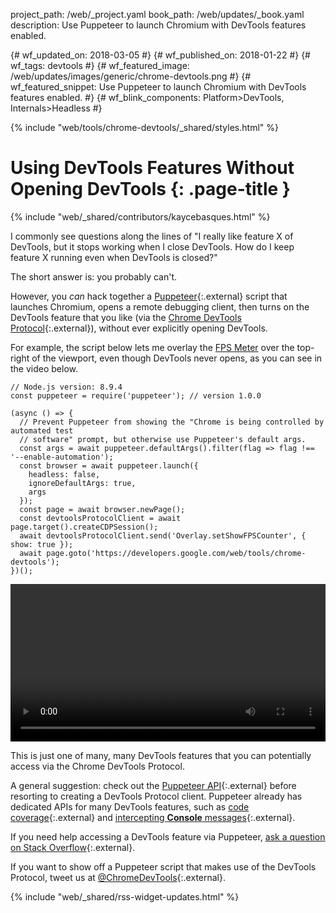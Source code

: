 project_path: /web/_project.yaml
book_path: /web/updates/_book.yaml
description: Use Puppeteer to launch Chromium with DevTools features enabled.

{# wf_updated_on: 2018-03-05 #}
{# wf_published_on: 2018-01-22 #}
{# wf_tags: devtools #}
{# wf_featured_image: /web/updates/images/generic/chrome-devtools.png #}
{# wf_featured_snippet: Use Puppeteer to launch Chromium with DevTools features enabled. #}
{# wf_blink_components: Platform>DevTools, Internals>Headless #}

{% include "web/tools/chrome-devtools/_shared/styles.html" %}

# Using DevTools Features Without Opening DevTools {: .page-title }

{% include "web/_shared/contributors/kaycebasques.html" %}

I commonly see questions along the lines of "I really like feature X of DevTools, but it
stops working when I close DevTools. How do I keep feature X running even when DevTools
is closed?"

The short answer is: you probably can't.

However, you *can* hack together a [Puppeteer][puppeteer]{:.external} script that launches
Chromium, opens a remote debugging client, then turns on the DevTools feature that you like
(via the [Chrome DevTools Protocol][CDP]{:.external}), without ever explicitly opening DevTools.

[puppeteer]: https://github.com/GoogleChrome/puppeteer
[CDP]: https://chromedevtools.github.io/devtools-protocol/

For example, the script below lets me overlay the [FPS Meter][FPS] over the top-right of the
viewport, even though DevTools never opens, as you can see in the video below.

[FPS]: /web/tools/chrome-devtools/evaluate-performance/reference#fps-meter

    // Node.js version: 8.9.4
    const puppeteer = require('puppeteer'); // version 1.0.0

    (async () => {
      // Prevent Puppeteer from showing the "Chrome is being controlled by automated test
      // software" prompt, but otherwise use Puppeteer's default args.
      const args = await puppeteer.defaultArgs().filter(flag => flag !== '--enable-automation');
      const browser = await puppeteer.launch({
        headless: false,
        ignoreDefaultArgs: true,
        args
      });
      const page = await browser.newPage();
      const devtoolsProtocolClient = await page.target().createCDPSession();
      await devtoolsProtocolClient.send('Overlay.setShowFPSCounter', { show: true });
      await page.goto('https://developers.google.com/web/tools/chrome-devtools');
    })();

<style>
  video { width: 100%; }
</style>

<video controls>
  <source src="https://storage.googleapis.com/webfundamentals-assets/updates/2018/01/devtools.mp4">
</video>

This is just one of many, many DevTools features that you can potentially access via the
Chrome DevTools Protocol.

A general suggestion: check out the [Puppeteer API][API]{:.external} before resorting to creating
a DevTools Protocol client. Puppeteer already has dedicated APIs for many DevTools features,
such as [code coverage][coverage]{:.external} and [intercepting **Console**
messages][console]{:.external}.

[API]: https://github.com/GoogleChrome/puppeteer/blob/main/docs/api.md
[coverage]: https://github.com/GoogleChrome/puppeteer/blob/main/docs/api.md#class-coverage
[console]: https://github.com/GoogleChrome/puppeteer/blob/main/docs/api.md#event-console

If you need help accessing a DevTools feature via Puppeteer, [ask a question on Stack
Overflow][SO]{:.external}.

If you want to show off a Puppeteer script that makes use of the DevTools Protocol, tweet us
at [@ChromeDevTools][twitter]{:.external}.

[SO]: https://stackoverflow.com/questions/ask?tags=google-chrome-devtools,puppeteer
[twitter]: https://twitter.com/chromedevtools

{% include "web/_shared/rss-widget-updates.html" %}
